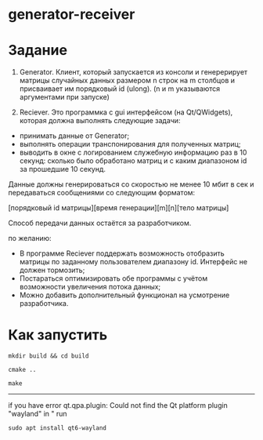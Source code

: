 # generator-receiver
# Задание

1. Generator. Клиент, который запускается из консоли и генерерирует матрицы 
случайных данных размером n строк на m столбцов и присваивает им порядковый
 id (ulong). (n и m указываются аргументами при запуске)

2. Reciever. Это программка с gui интерфейсом (на Qt/QWidgets), которая должна 
выполнять следующие задачи:
- принимать данные от Generator;
- выполнять операции транспонирования для полученных матриц;
- выводить в окне с логированием служебную информацию раз в 10 секунд: сколько 
было обработано матриц и с каким диапазоном id за прошедшие 10 секунд.

Данные должны генерироваться со скоростью не менее 10 мбит в сек и передаваться 
сообщениями со следующим форматом: 

[порядковый id матрицы][время генерации][m][n][тело матрицы]

Способ передачи данных остаётся за разработчиком.

по желанию:
- В программе Reciever поддержать возможность отобразить матрицы по заданному 
пользователем диапазону id. Интерфейс не должен тормозить;
- Постараться оптимизировать обе программы с учётом возможности увеличения потока 
данных;
- Можно добавить дополнительный функционал на усмотрение разработчика.
 
# Как запустить

```
mkdir build && cd build
```

```
cmake ..
```

```
make
```

---
if you have error
qt.qpa.plugin: Could not find the Qt platform plugin "wayland" in "
run
```
sudo apt install qt6-wayland
```
